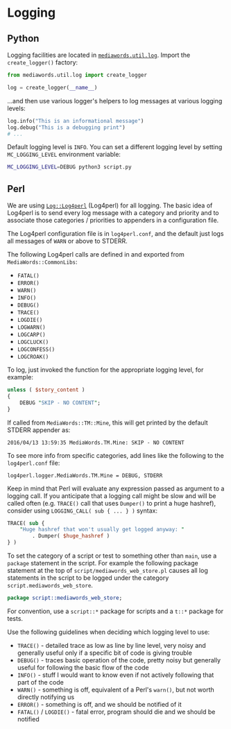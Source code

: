 # Logging

## Python

Logging facilities are located in [`mediawords.util.log`](https://github.com/berkmancenter/mediacloud/blob/master/mediacloud/mediawords/util/log.py). Import the `create_logger()` factory:

```python
from mediawords.util.log import create_logger

log = create_logger(__name__)
```

...and then use various logger's helpers to log messages at various logging levels:

```python
log.info("This is an informational message")
log.debug("This is a debugging print")
# ...
```

Default logging level is `INFO`. You can set a different logging level by setting `MC_LOGGING_LEVEL` environment variable:

```bash
MC_LOGGING_LEVEL=DEBUG python3 script.py
```

## Perl

We are using [`Log::Log4perl`](https://mschilli.github.io/log4perl/) (Log4perl) for all logging. The basic idea of Log4perl is to send every log message with a category and priority and to associate those categories / priorities to appenders in a configuration file.

The Log4perl configuration file is in `log4perl.conf`, and the default just logs all messages of `WARN` or above to STDERR.

The following Log4perl calls are defined in and exported from `MediaWords::CommonLibs`:

* `FATAL()`
* `ERROR()`
* `WARN()`
* `INFO()`
* `DEBUG()`
* `TRACE()`
* `LOGDIE()`
* `LOGWARN()`
* `LOGCARP()`
* `LOGCLUCK()`
* `LOGCONFESS()`
* `LOGCROAK()`

To log, just invoked the function for the appropriate logging level, for example:

```perl
unless ( $story_content )
{
    DEBUG "SKIP - NO CONTENT";
}
```

If called from `MediaWords::TM::Mine`, this will get printed by the default STDERR appender as:

```
2016/04/13 13:59:35 MediaWords.TM.Mine: SKIP - NO CONTENT
```

To see more info from specific categories, add lines like the following to the `log4perl.conf` file:

```
log4perl.logger.MediaWords.TM.Mine = DEBUG, STDERR
```

Keep in mind that Perl will evaluate any expression passed as argument to a logging call.  If you anticipate that a logging call might be slow and will be called often (e.g. `TRACE()` call that uses `Dumper()` to print a huge hashref), consider using `LOGGING_CALL( sub { ... } )` syntax:

```perl
TRACE( sub {
    "Huge hashref that won't usually get logged anyway: "
        . Dumper( $huge_hashref )
} )
```

To set the category of a script or test to something other than `main`, use a `package` statement in the script.
For example the following package statement at the top of `script/mediawords_web_store.pl` causes all log statements
in the script to be logged under the category `script.mediawords_web_store`.

```perl
package script::mediawords_web_store;
```

For convention, use a `script::*` package for scripts and a `t::*` package for tests.

Use the following guidelines when deciding which logging level to use:

* `TRACE()` - detailed trace as low as line by line level, very noisy and generally useful only if a specific bit of code is giving trouble
* `DEBUG()` - traces basic operation of the code, pretty noisy but generally useful for following the basic flow of the code
* `INFO()` - stuff I would want to know even if not actively following that part of the code
* `WARN()` - something is off, equivalent of a Perl's `warn()`, but not worth directly notifying us
* `ERROR()` - something is off, and we should be notified of it
* `FATAL()` / `LOGDIE()` - fatal error, program should die and we should be notified
